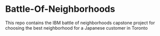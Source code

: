 # Battle-Of-Neighborhoods
This repo contains the IBM battle of neighborhoods capstone project for choosing the best neighborhood for a Japanese customer in Toronto
